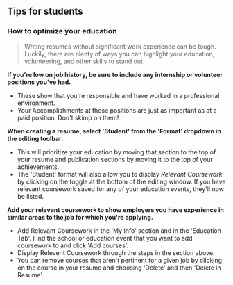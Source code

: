 ## Tips for students

### How to optimize your education

> Writing resumes without significant work experience can be tough. Luckily, there are plenty of ways you can highlight your education, volunteering, and other skills to stand out.

**If you're low on job history, be sure to include any internship or volunteer positions you've had.**
  * These show that you're responsible and have worked in a professional environment.
  * Your Accomplishments at those positions are just as important as at a paid position. Don't skimp on them!

**When creating a resume, select 'Student' from the 'Format' dropdown in the editing toolbar.**
  * This will prioritize your education by moving that section to the top of your resume and publication sections by moving it to the top of your achievements.
  * The 'Student' format will also allow you to display _Relevant Coursework_ by clicking on the toggle at the bottom of the editing window. If you have relevant coursework saved for any of your education events, they'll now be listed.

**Add your relevant coursework to show employers you have experience in similar areas to the job for which you're applying.**
  * Add Relevant Coursework in the 'My Info' section and in the 'Education Tab'. Find the school or education event that you want to add coursework to and click 'Add courses'.
  * Display Relevent Coursework through the steps in the section above.
  * You can remove courses that aren't pertinent for a given job by clicking on the course in your resume and choosing 'Delete' and then 'Delete in Resume'.
